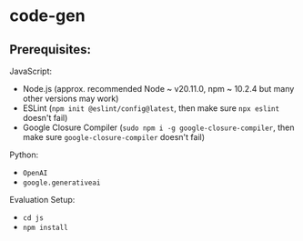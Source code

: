 # code-gen

## Prerequisites:

JavaScript:
* Node.js (approx. recommended Node ~ v20.11.0, npm ~ 10.2.4 but many other versions may work)
* ESLint (`npm init @eslint/config@latest`, then make sure `npx eslint` doesn't fail)
* Google Closure Compiler (`sudo npm i -g google-closure-compiler`, then make sure `google-closure-compiler` doesn't fail)

Python:
* `OpenAI`
* `google.generativeai`

Evaluation Setup:
* `cd js`
* `npm install`

